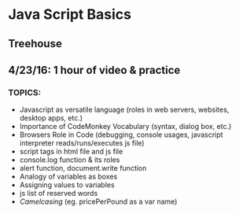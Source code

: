 # Java Script Basics  
## Treehouse  

## 4/23/16: 1 hour of video & practice  
### TOPICS:  
- Javascript as versatile language (roles in web servers, websites, desktop apps, etc.)  
- Importance of CodeMonkey Vocabulary (syntax, dialog box, etc.)  
- Browsers Role in Code (debugging, console usages, javascript interpreter reads/runs/executes js file)  
- script tags in html file and js file
- console.log function & its roles
- alert function, document.write function  
- Analogy of variables as boxes  
- Assigning values to variables  
- js list of reserved words  
- _Camelcasing_ (eg. pricePerPound as a var name)  

